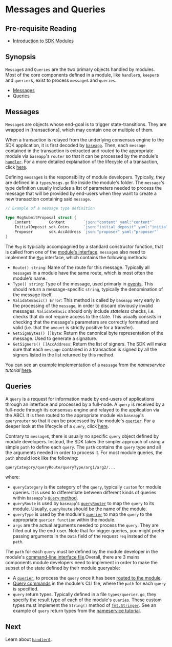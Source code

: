 # Messages and Queries

## Pre-requisite Reading

- [Introduction to SDK Modules](./intro.md)

## Synopsis

`Message`s and `Queries` are the two primary objects handled by modules. Most of the core components defined in a module, like `handler`s, `keeper`s and `querier`s, exist to process `message`s and `queries`. 

- [Messages](#messages)
- [Queries](#queries)

## Messages

`Message`s are objects whose end-goal is to trigger state-transitions. They are wrapped in [transactions], which may contain one or multiple of them. 

When a transaction is relayed from the underlying consensus engine to the SDK application, it is first decoded by [`baseapp`](../basics/baseapp.md). Then, each `message` contained in the transaction is extracted and routed to the appropriate module via `baseapp`'s `router` so that it can be processed by the module's [`handler`](./handler.md). For a more detailed explanation of the lifecycle of a transaction, click [here](../basics/tx-lifecycle.md). 

Defining `message`s is the responsibility of module developers. Typically, they are defined in a `types/msgs.go` file inside the module's folder. The `message`'s type definition usually includes a list of parameters needed to process the message that will be provided by end-users when they want to create a new transaction containing said `message`.

```go
// Example of a message type definition

type MsgSubmitProposal struct {
	Content        Content        `json:"content" yaml:"content"`
	InitialDeposit sdk.Coins      `json:"initial_deposit" yaml:"initial_deposit"` 
	Proposer       sdk.AccAddress `json:"proposer" yaml:"proposer"`               
}
```

The `Msg` is typically accompagnied by a standard constructor function, that is called from one of the [module's interface](./module-interface). `message`s also need to implement the [`Msg`](https://github.com/cosmos/cosmos-sdk/blob/master/types/tx_msg.go#L7-L29) interface, which contains the following methods:

- `Route() string`: Name of the route for this message. Typically all `message`s in a module have the same route, which is most often the module's name.
- `Type() string`: Type of the message, used primarly in [events](./events.md). This should return a message-specific `string`, typically the denomination of the message itself.
- `ValidateBasic() Error`: This method is called by `baseapp` very early in the processing of the `message`, in order to discard obviously invalid messages. `ValidateBasic` should only include *stateless* checks, i.e. checks that do not require access to the state. This usually consists in checking that the message's parameters are correctly formatted and valid (i.e. that the `amount` is strictly positive for a transfer).
- `GetSignBytes() []byte`: Return the canonical byte representation of the message. Used to generate a signature. 
- `GetSigners() []AccAddress`: Return the list of signers. The SDK will make sure that each `message` contained in a transaction is signed by all the signers listed in the list returned by this method. 

You can see an example implementation of a `message` from the *nameservice tutorial* [here](https://github.com/cosmos/cosmos-sdk/blob/master/types/tx_msg.go).

## Queries

A `query` is a request for information made by end-users of applications through an interface and processed by a full-node. A `query` is received by a full-node through its consensus engine and relayed to the application via the ABCI. It is then routed to the appropriate module via `baseapp`'s `queryrouter` so that it can be processed by the module's [`querier`](./querier.md). For a deeper look at the lifecycle of a `query`, click [here](../interfaces/query-lifecycle.md). 

Contrary to `message`s, there is usually no specific `query` object defined by module developers. Instead, the SDK takes the simpler approach of using a simple `path` to define each `query`. The `path` contains the `query` type and all the arguments needed in order to process it. For most module queries, the `path` should look like the following:

```
queryCategory/queryRoute/queryType/arg1/arg2/...
```

where:

- `queryCategory` is the category of the `query`, typically `custom` for module queries. It is used to differentiate between different kinds of queries within `baseapp`'s [`Query` method](../core/baseapp.md#query).
- `queryRoute` is used by `baseapp`'s [`queryRouter`](../core/baseapp.md#query-routing) to map the `query` to its module. Usually, `queryRoute` should be the name of the module.
- `queryType` is used by the module's [`querier`](./querier.md) to map the `query` to the appropriate `querier function` within the module. 
- `args` are the actual arguments needed to process the `query`. They are filled out by the end-user. Note that for bigger queries, you might prefer passing arguments in the `Data` field of the request `req` instead of the `path`. 

The `path` for each `query` must be defined by the module developer in the module's [command-line interface file](./module-interfaces.md#query-commands).Overall, there are 3 mains components module developers need to implement in order to make the subset of the state defined by their module queryable:

- A [`querier`](./querier.md), to process the `query` once it has been [routed to the module](../core/baseapp.md#query-routing). 
- [Query commands](./module-interfaces.md#query-commands) in the module's CLI file, where the `path` for each `query` is specified. 
- `query` return types. Typically defined in a file `types/querier.go`, they specify the result type of each of the module's `queries`. These custom types must implement the `String()` method of [`fmt.Stringer`](https://golang.org/pkg/fmt/#Stringer). See an example of `query` return types from the [nameservice tutorial](https://github.com/cosmos/sdk-application-tutorial/blob/master/x/nameservice/internal/types/querier.go). 

## Next

Learn about [`handler`s](./handler.go).